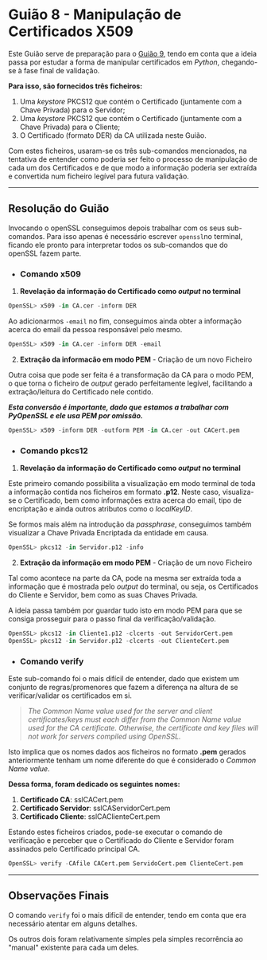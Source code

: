 # Guião 8 -  Manipulação de Certificados X509

Este Guião serve de preparação para o [Guião 9](https://github.com/uminho-miei-crypto/1920-G9/tree/master/Guiões/G9), tendo em conta que a ideia passa por estudar a forma de manipular certificados em *Python*, chegando-se à fase final de validação. 

**Para isso, são fornecidos três ficheiros:**

1. Uma *keystore* PKCS12 que contém o Certificado (juntamente com a Chave Privada) para o Servidor;
2. Uma *keystore* PKCS12 que contém o Certificado (juntamente com a Chave Privada) para o Cliente;
3. O Certificado (formato DER) da CA utilizada neste Guião.

Com estes ficheiros, usaram-se os três sub-comandos mencionados, na tentativa de entender como poderia ser feito o processo de manipulação de cada um dos Certificados e de que modo a informação poderia ser extraída e convertida num ficheiro legível para futura validação.

---

## Resolução do Guião

Invocando o openSSL conseguimos depois trabalhar com os seus sub-comandos. Para isso apenas é necessário escrever ```openssl```no terminal, ficando ele pronto para interpretar todos os sub-comandos que do openSSL fazem parte.

- ### **Comando x509**

1. **Revelação da informação do Certificado como *output* no terminal**

```python
OpenSSL> x509 -in CA.cer -inform DER
```

Ao adicionarmos ```-email``` no fim, conseguimos ainda obter a informação acerca do email da pessoa responsável pelo mesmo.

```python
OpenSSL> x509 -in CA.cer -inform DER -email
```

2. **Extração da informacão em modo PEM** - Criação de um novo Ficheiro

Outra coisa que pode ser feita é a transformação da CA para o modo PEM, o que torna o ficheiro de *output* gerado perfeitamente legível, facilitando a extração/leitura do Certificado nele contido.

***Esta conversão é importante, dado que estamos a trabalhar com PyOpenSSL e ele usa PEM por omissão.***

```python
OpenSSL> x509 -inform DER -outform PEM -in CA.cer -out CACert.pem
```

- ### **Comando pkcs12**

1. **Revelação da informação do Certificado como *output* no terminal**

Este primeiro comando possibilita a visualização em modo terminal de toda a informação contida nos ficheiros em formato **.p12**. Neste caso, visualiza-se o Certificado, bem como informações extra acerca do email, tipo de encriptação e ainda outros atributos como o *localKeyID*.

Se formos mais além na introdução da *passphrase*, conseguimos também visualizar a Chave Privada Encriptada da entidade em causa.

```python
OpenSSL> pkcs12 -in Servidor.p12 -info
```

2. **Extração da informação em modo PEM** - Criação de um novo Ficheiro

Tal como acontece na parte da CA, pode na mesma ser extraída toda a informação que é mostrada pelo *output* do terminal, ou seja, os Certificados do Cliente e Servidor, bem como as suas Chaves Privada.

A ideia passa também por guardar tudo isto em modo PEM para que se consiga prosseguir para o passo final da verificação/validação.

```python
OpenSSL> pkcs12 -in Cliente1.p12 -clcerts -out ServidorCert.pem
OpenSSL> pkcs12 -in Servidor.p12 -clcerts -out ClienteCert.pem
```

- ### **Comando verify**

Este sub-comando foi o mais difícil de entender, dado que existem um conjunto de regras/promenores que fazem a diferença na altura de se verificar/validar os certificados em si.

> *The Common Name value used for the server and client certificates/keys must each differ from the Common Name value used for the CA certificate. Otherwise, the certificate and key files will not work for servers compiled using OpenSSL.*

Isto implica que os nomes dados aos ficheiros no formato **.pem** gerados anteriormente tenham um nome diferente do que é considerado o *Common Name value*.

**Dessa forma, foram dedicado os seguintes nomes:**

1. **Certificado CA**: sslCACert.pem
2. **Certificado Servidor**: sslCAServidorCert.pem
3. **Certificado Cliente**: sslCAClienteCert.pem

Estando estes ficheiros criados, pode-se executar o comando de verificação e perceber que o Certificado do Cliente e Servidor foram assinados pelo Certificado principal CA.

```python
OpenSSL> verify -CAfile CACert.pem ServidoCert.pem ClienteCert.pem
```

---

## Observações Finais

O comando ```verify``` foi o mais difícil de entender, tendo em conta que era necessário atentar em alguns detalhes. 

Os outros dois foram relativamente simples pela simples recorrência ao "manual"  existente para cada um deles. 